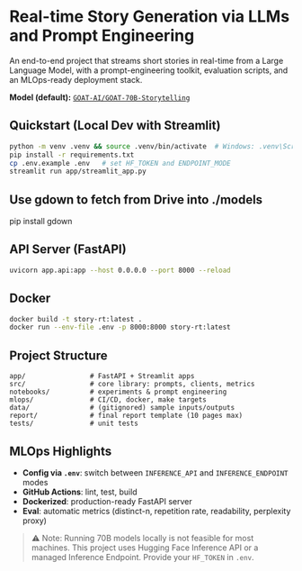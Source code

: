 # Real-time Story Generation via LLMs and Prompt Engineering

An end-to-end project that streams short stories in real-time from a Large Language Model, with a prompt-engineering toolkit, evaluation scripts, and an MLOps-ready deployment stack.

**Model (default):** [`GOAT-AI/GOAT-70B-Storytelling`](https://huggingface.co/GOAT-AI/GOAT-70B-Storytelling)

## Quickstart (Local Dev with Streamlit)

```bash
python -m venv .venv && source .venv/bin/activate  # Windows: .venv\Scripts\activate
pip install -r requirements.txt
cp .env.example .env   # set HF_TOKEN and ENDPOINT_MODE
streamlit run app/streamlit_app.py
```

## Use gdown to fetch from Drive into ./models

pip install gdown

## API Server (FastAPI)

```bash
uvicorn app.api:app --host 0.0.0.0 --port 8000 --reload
```

## Docker

```bash
docker build -t story-rt:latest .
docker run --env-file .env -p 8000:8000 story-rt:latest
```

## Project Structure

```
app/                # FastAPI + Streamlit apps
src/                # core library: prompts, clients, metrics
notebooks/          # experiments & prompt engineering
mlops/              # CI/CD, docker, make targets
data/               # (gitignored) sample inputs/outputs
report/             # final report template (10 pages max)
tests/              # unit tests
```

## MLOps Highlights

- **Config via `.env`**: switch between `INFERENCE_API` and `INFERENCE_ENDPOINT` modes
- **GitHub Actions**: lint, test, build
- **Dockerized**: production-ready FastAPI server
- **Eval**: automatic metrics (distinct-n, repetition rate, readability, perplexity proxy)

> ⚠️ Note: Running 70B models locally is not feasible for most machines. This project uses Hugging Face Inference API or a managed Inference Endpoint. Provide your `HF_TOKEN` in `.env`.
